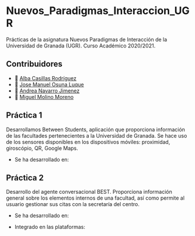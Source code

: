 # Nuevos_Paradigmas_Interaccion_UGR
Prácticas de la asignatura Nuevos Paradigmas de Interacción de la Universidad de Granada (UGR). Curso Académico 2020/2021.

## Contribuidores
+ :bust_in_silhouette: [Alba Casillas Rodríguez](https://github.com/CasillasAlba)
+ :bust_in_silhouette: [Jose Manuel Osuna Luque](https://github.com/JosuZx13)
+ :bust_in_silhouette: [Andrea Navarro Jimenez](https://github.com/andreanaji007)
+ :bust_in_silhouette: [Miguel Molino Moreno](https://github.com/Miguel-mm)

## Práctica 1
Desarrollamos Between Students, aplicación que proporciona información de las facultades pertenecientes a la Universidad de Granada. Se hace uso de los sensores disponibles en los dispositivos móviles: proximidad, giroscópio, QR, Google Maps.

- Se ha desarrollado en: 


## Práctica 2
Desarrollo del agente conversacional BEST. Proporciona información general sobre los elementos internos de una facultad, así como permite al usuario gestionar sus citas con la secretaría del centro.

- Se ha desarrollado en:


- Integrado en las plataformas:

